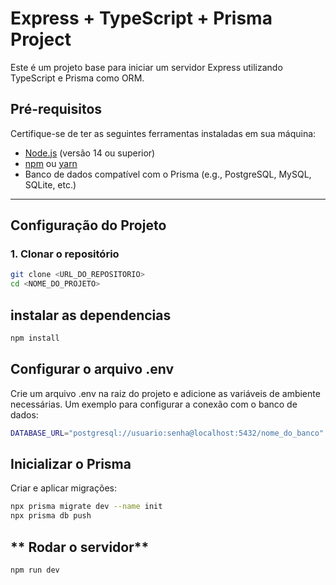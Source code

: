 # Express + TypeScript + Prisma Project

Este é um projeto base para iniciar um servidor Express utilizando TypeScript e Prisma como ORM.

## **Pré-requisitos**
Certifique-se de ter as seguintes ferramentas instaladas em sua máquina:
- [Node.js](https://nodejs.org/) (versão 14 ou superior)
- [npm](https://www.npmjs.com/) ou [yarn](https://yarnpkg.com/)
- Banco de dados compatível com o Prisma (e.g., PostgreSQL, MySQL, SQLite, etc.)

---

## **Configuração do Projeto**

### 1. Clonar o repositório
```bash
git clone <URL_DO_REPOSITORIO>
cd <NOME_DO_PROJETO>
```

## **instalar as dependencias**
```bash
npm install
```

## **Configurar o arquivo .env**

Crie um arquivo .env na raiz do projeto e adicione as variáveis de ambiente necessárias. Um exemplo para configurar a conexão com o banco de dados:

```bash
DATABASE_URL="postgresql://usuario:senha@localhost:5432/nome_do_banco"
```

## **Inicializar o Prisma**

Criar e aplicar migrações:

```bash
npx prisma migrate dev --name init
npx prisma db push
```

## ** Rodar o servidor**

```bash
npm run dev
```
